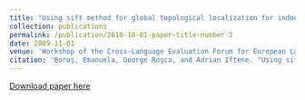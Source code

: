 ```yaml
---
title: "Using sift method for global topological localization for indoor environments"
collection: publications
permalink: /publication/2010-10-01-paper-title-number-2
date: 2009-11-01
venue: 'Workshop of the Cross-Language Evaluation Forum for European Languages'
citation: 'Boroş, Emanuela, George Roşca, and Adrian Iftene. "Using sift method for global topological localization for indoor environments." Workshop of the Cross-Language Evaluation Forum for European Languages. Springer, Berlin, Heidelberg, 2009.'
---
```



[Download paper here](https://link.springer.com/chapter/10.1007/978-3-642-15751-6_34)